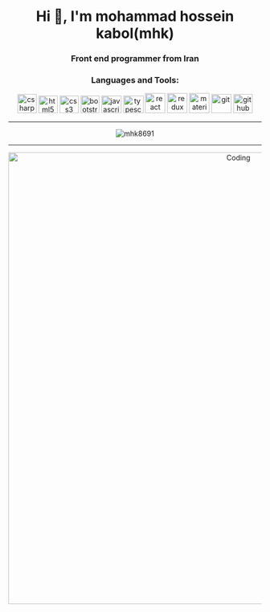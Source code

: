 <h1 align="center">Hi 👋, I'm mohammad hossein kabol(mhk)</h1>
<h3 align="center">Front end programmer from Iran</h3>


<h3 align="center">Languages and Tools:</h3>

<p align="center">  
<img src="https://cdn.worldvectorlogo.com/logos/c--4.svg" alt="csharp" width="38" height="38"/>  
<img src="https://cdn.worldvectorlogo.com/logos/html-1.svg" alt="html5" width="38" height="35"/>
<img src="https://cdn.worldvectorlogo.com/logos/css-3.svg" alt="css3" width="38" height="35"/>  
<img src="https://cdn.worldvectorlogo.com/logos/bootstrap-4.svg" alt="bootstrap" width="37" height="35"/>
<img src="https://cdn.worldvectorlogo.com/logos/logo-javascript.svg" alt="javascript" width="40" height="35"/>
<img src="https://cdn.worldvectorlogo.com/logos/typescript.svg" alt="typescript" width="40" height="35"/>
<img src="https://www.vectorlogo.zone/logos/reactjs/reactjs-icon.svg" alt="react" width="40" height="40"/>
<img src="https://www.vectorlogo.zone/logos/js_redux/js_redux-icon.svg" alt="redux" width="40" height="40"/>
  <img src="https://cdn.worldvectorlogo.com/logos/material-ui-1.svg" alt="material ui" width="40" height="40"/>
<img src="https://www.vectorlogo.zone/logos/git-scm/git-scm-icon.svg" alt="git" width="40" height="38"/>
<img src="https://cdn.worldvectorlogo.com/logos/github-icon-2.svg" alt="github" width="38" height="38"/>
</p>
<hr/>
<p align="center"><img  src="https://github-readme-stats.vercel.app/api/top-langs?username=mhk8691&show_icons=true&locale=en&layout=compact" alt="mhk8691" /></p>
<hr/>
<p align="center">
  <img alt="Coding" width="900"  src="https://i.pinimg.com/originals/1c/0f/65/1c0f6596f6a85fdf6fb57ac4096739e6.gif">
</p>

